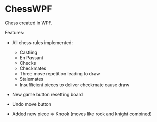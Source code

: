 # ChessWPF

Chess created in WPF.

Features:

- All chess rules implemented:
  + Castling
  + En Passant
  + Checks
  + Checkmates
  + Three move repetition leading to draw
  + Stalemates
  + Insufficient pieces to deliver checkmate cause draw

- New game button resetting board
- Undo move button
- Added new piece => Knook (moves like rook and knight combined)
